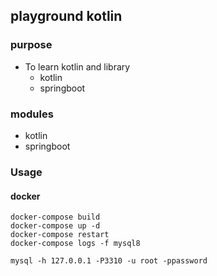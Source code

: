 ## playground kotlin

### purpose

- To learn kotlin and library
    - kotlin
    - springboot

### modules

- kotlin
- springboot

### Usage

#### docker

```
docker-compose build
docker-compose up -d
docker-compose restart
docker-compose logs -f mysql8

mysql -h 127.0.0.1 -P3310 -u root -ppassword
```

